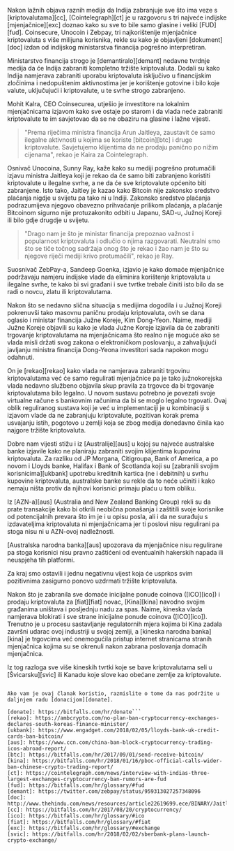 Nakon lažnih objava raznih medija da Indija zabranjuje sve što ima veze s [kriptovalutama][cc], [Cointelegraph][ct] je u razgovoru s tri najveće indijske [mjenjačnice][exc] doznao kako su sve to bile samo glasine i veliki [FUD][fud]. Coinsecure, Unocoin i Zebpay, tri najkorištenije mjenjačnice kriptovaluta s više milijuna korisnika, rekle su kako je objavljeni [dokument][doc] izdan od indijskog ministarstva financija pogrešno interpretiran.

Ministarstvo financija strogo je [demantiralo][demant] nedavne tvrdnje medija da će Indija zabraniti kompletno tržište kriptovaluta. Dodali su kako Indija namjerava zabraniti uporabu kriptovaluta isključivo u financijskim zločinima i nedopuštenim aktivnostima jer je korištenje gotovine i bilo koje valute, uključujući i kriptovalute, u te svrhe strogo zabranjeno.

Mohit Kalra, CEO Coinsecurea, utješio je investitore na lokalnim mjenjačnicama izjavom kako sve ostaje po starom i da vlada neće zabraniti kriptovalute te im savjetovao da se ne obaziru na glasine i lažne vijesti.

> "Prema riječima ministra financija Arun Jaitleya, zaustavit će samo ilegalne aktivnosti u kojima se koriste [bitcoin][btc] i druge kriptovalute. Savjetujemo klijentima da ne prodaju panično po nižim cijenama", rekao je Kaira za Cointelegraph.

Osnivač Unocoina, Sunny Ray,  kaže kako su mediji pogrešno protumačili izjavu ministra Jaitleya koji je rekao da će samo biti zabranjeno koristiti kriptovalute u ilegalne svrhe, a ne da će sve kriptovalute općenito biti zabranjene. Isto tako, Jaitley je kazao kako Bitcoin nije zakonsko sredstvo plaćanja nigdje u svijetu pa tako ni u Indiji. Zakonsko sredstvo plaćanja podrazumijeva njegovo obavezno prihvaćanje prilikom plaćanja, a plaćanje Bitcoinom sigurno nije protuzakonito odbiti u Japanu, SAD-u, Južnoj Koreji ili bilo gdje drugdje u svijetu.

> "Drago nam je što je ministar financija prepoznao važnost i popularnost kriptovaluta i odlučio o njima razgovarati. Neutralni smo što se tiče točnog sadržaja onog što je rekao i žao nam je što su njegove riječi mediji krivo protumačili", rekao je Ray.

Suosnivač ZebPay-a, Sandeep Goenka, izjavio je kako domaće mjenjačnice podržavaju namjeru indijske vlade da eliminira korištenje kriptovaluta u ilegalne svrhe, te kako bi svi građani i sve tvrtke trebale činiti isto bilo da se radi o novcu, zlatu ili kriptovalutama.

Nakon što se nedavno slična situacija s medijima dogodila i u Južnoj Koreji pokrenuvši tako masovnu paničnu prodaju kriptovaluta, ovih se dana oglasio i ministar financija Južne Koreje, Kim Dong-Yeon. Naime, mediji Južne Koreje objavili su kako je vlada Južne Koreje izjavila da će zabraniti trgovanje kriptovalutama na mjenjačnicama što realno nije moguće ako se vlada misli držati svog zakona o elektroničkom poslovanju, a zahvaljujući javljanju ministra financija Dong-Yeona investitori sada napokon mogu odahnuti. 

On je [rekao][rekao] kako vlada ne namjerava zabraniti trgovinu kriptovalutama već će samo regulirati mjenjačnice pa je tako južnokorejska vlada nedavno službeno objavila skup pravila za trgovce da bi trgovanje kriptovalutama bilo legalno. U novom sustavu potrebno je povezati svoje virtualne račune s bankovnim računima da bi se moglo legalno trgovati. Ovaj oblik reguliranog sustava koji je već u implementaciji je u kombinaciji s izjavom vlade da ne zabranjuju kriptovalute, pozitivan korak prema usvajanju istih, pogotovo u zemlji koja se zbog medija donedavno činila kao najgore tržište kriptovaluta.

Dobre nam vijesti stižu i iz [Australije][aus] u kojoj su najveće australske banke izjavile kako ne planiraju zabraniti svojim klijentima kupovinu kriptovaluta. Za razliku od JP Morgana, Citigroupa, Bank of America, a po novom i Lloyds banke, Halifax i Bank of Scotlanda koji su [zabranili svojim korisnicima][ukbank] upotrebu kreditnih kartica (ne i debitnih) u svrhu kupovine kriptovaluta, australske banke su rekle da to neće učiniti i kako nemaju ništa protiv da njihovi korisnici primaju plaću u tom obliku. 

Iz [AZN-a][aus] (Australia and New Zealand Banking Group) rekli su da prate transakcije kako bi otkrili neobična ponašanja i zaštitili svoje korisnike od potencijalnih prevara što im je i u opisu posla, ali i da ne surađuju s izdavateljima kriptovaluta ni mjenjačnicama jer ti poslovi nisu regulirani pa stoga nisu ni u AZN-ovoj nadležnosti. 

[Australska narodna banka][aus] upozorava da mjenjačnice nisu regulirane pa stoga korisnici nisu pravno zaštićeni od eventualnih hakerskih napada ili neuspjeha tih platformi.

Za kraj smo ostavili i jednu negativnu vijest koja će usprkos svim pozitivnima zasigurno ponovo uzdrmati tržište kriptovaluta. 

Nakon što je zabranila sve domaće inicijalne ponude coinova ([ICO][ico]) i prodaju kriptovaluta za [fiat][fiat] novac, [Kina][kina] navodno svojim građanima uništava i posljednju nadu za spas. Naime, kineska vlada namjerava blokirati i sve strane inicijalne ponude coinova ([ICO][ico]). Trenutno je u procesu sastavljanje regulatornih mjera kojima bi Kina zadala završni udarac ovoj industriji u svojoj zemlji, a [kineska narodna banka][kina] je trgovcima već onemogućila pristup internet stranicama stranih mjenjačnica kojima su se okrenuli nakon zabrana poslovanja domaćih mjenjačnica. 

Iz tog razloga sve više kineskih tvrtki koje se bave kriptovalutama seli u [Švicarsku][svic] ili Kanadu koje slove kao obećane zemlje za kriptovalute.

```---

Ako vam je ovaj članak koristio, razmislite o tome da nas podržite u daljnjem radu [donacijom][donate].

[donate]: https://bitfalls.com/hr/donate```
[rekao]: https://ambcrypto.com/no-plan-ban-cryptocurrency-exchanges-declares-south-koreas-finance-minister/
[ukbank]: https://www.engadget.com/2018/02/05/lloyds-bank-uk-credit-cards-ban-bitcoin/
[aus]: https://www.ccn.com/china-ban-block-cryptocurrency-trading-icos-abroad-report/
[btc]: https://bitfalls.com/hr/2017/09/01/send-receive-bitcoin/
[kina]: https://bitfalls.com/hr/2018/01/16/pboc-official-calls-wider-ban-chinese-crypto-trading-report/
[ct]: https://cointelegraph.com/news/interview-with-indias-three-largest-exchanges-cryptocurrency-ban-rumors-are-fud
[fud]: https://bitfalls.com/hr/glossary/#fud
[demant]: https://twitter.com/zebpay/status/959313027257348096
[doc]: http://www.thehindu.com/news/resources/article22619699.ece/BINARY/Jaitley%20full%20speech
[cc]: https://bitfalls.com/hr/2017/08/20/cryptocurrency/
[ico]: https://bitfalls.com/hr/glossary/#ico
[fiat]: https://bitfalls.com/hr/glossary/#fiat
[exc]: https://bitfalls.com/hr/glossary/#exchange
[svic]: https://bitfalls.com/hr/2018/02/02/sberbank-plans-launch-crypto-exchange/
